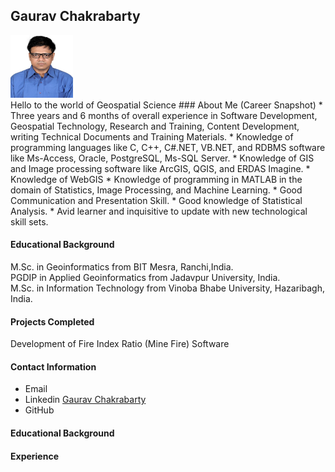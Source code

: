 ## Gaurav Chakrabarty
<img src="/img/GAURAV.jpg" width="100" height="100">
<br> Hello to the world of Geospatial Science <be>
### About Me (Career Snapshot)   
* Three years and 6 months of overall experience in Software Development, Geospatial Technology, Research and Training, Content Development, writing Technical Documents and Training Materials. 
* Knowledge of programming languages like C, C++, C#.NET, VB.NET, and RDBMS software like Ms-Access, Oracle, PostgreSQL, Ms-SQL Server. 
* Knowledge of GIS and Image processing software like ArcGIS, QGIS, and ERDAS Imagine.
* Knowledge of WebGIS
* Knowledge of programming in MATLAB in the domain of Statistics, Image Processing, and Machine Learning.
* Good Communication and Presentation Skill.  
* Good knowledge of Statistical Analysis.
* Avid learner and inquisitive to update with new technological skill sets.

#### Educational Background
M.Sc. in Geoinformatics from BIT Mesra, Ranchi,India. <br>
PGDIP in Applied Geoinformatics from Jadavpur University, India.<br>
M.Sc. in Information Technology from Vinoba Bhabe University, Hazaribagh, India.<br>

#### Projects Completed 
Development of Fire Index Ratio (Mine Fire) Software

#### Contact Information
* Email
* Linkedin [Gaurav Chakrabarty](https://www.linkedin.com/in/gaurav-chakrabarty-072041184/)
* GitHub

#### Educational Background
#### Experience
